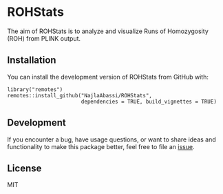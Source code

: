 # ROHStats

The aim of ROHStats is to analyze and visualize Runs of Homozygosity (ROH) from PLINK output.

## Installation

You can install the development version of ROHStats from GitHub with:

```
library("remotes")
remotes::install_github("NajlaAbassi/ROHStats", 
                        dependencies = TRUE, build_vignettes = TRUE)
```

## Development
If you encounter a bug, have usage questions, or want to share ideas and functionality to make this package better, feel free to file an [issue](https://github.com/NajlaAbassi/ROHtools/issues).

## License

MIT